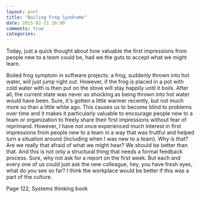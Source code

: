 ```yaml
---
layout: post
title: "Boiling Frog Syndrome"
date: 2015-02-21 16:00
comments: true
categories: 
---
```

Today, just a quick thought about how valuable the first impressions from people new to a team could be, had we the guts to accept what we might learn.

Boiled frog symptom in software projects: a frog, suddenly thrown into hot water, will just jump right out. However, if the frog is placed in a pot with cold water with is then put on the stove will stay happily until it boils. After all, the current state was never as shocking as being thrown into hot water would have been. Sure, it's gotten a little warmer recently, but not much more so than a little while ago. This causes us to become blind to problems over time and it makes it particularly valuable to encourage people new to a team or organization to freely share their first impressions without fear of reprimand. However, I have not once experienced much interest in first impressions from people new to a team in a way that was fruitful and helped turn a situation around (including when I was new to a team). Why is that? Are we really that afraid of what we might hear? We should be better than that. And this is not only a structural thing that needs a formal feedback process. Sure, why not ask for a report on the first week. But each and every one of us could just ask the new colleague, hey, you have fresh eyes, what do you see so far? I think the workplace would be better if this was a part of the culture.

Page 122, Systems thinking book